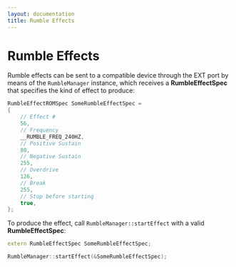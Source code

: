 ```yaml
---
layout: documentation
title: Rumble Effects
---
```


# Rumble Effects

Rumble effects can be sent to a compatible device through the EXT port by means of the `RumbleManager` instance, which receives a **RumbleEffectSpec** that specifies the kind of effect to produce:

```cpp
RumbleEffectROMSpec SomeRumbleEffectSpec =
{
    // Effect #
    56,
    // Frequency
    __RUMBLE_FREQ_240HZ,
    // Positive Sustain
    80,
    // Negative Sustain
    255,
    // Overdrive
    126,
    // Break
    255,
    // Stop before starting
    true,
};
```

To produce the effect, call `RumbleManager::startEffect` with a valid **RumbleEffectSpec**:

```cpp
extern RumbleEffectSpec SomeRumbleEffectSpec;

RumbleManager::startEffect(&SomeRumbleEffectSpec);
```
